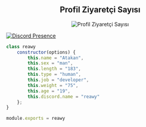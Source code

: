 <div align="center">
  <h2>Profil Ziyaretçi Sayısı</h2>
  <img src="https://komarev.com/ghpvc/?username=reawyxd" alt="Profil Ziyaretçi Sayısı" />
</div>


[![Discord Presence](https://lanyard-profile-readme.vercel.app/api/391938117919047680?hideDiscrim=true)](https://discord.com/users/391938117919047680)








```js
class reawy
    constructor(options) {
        this.name = "Atakan",
        this.sex = "man",
        this.length = "183",
        this.type = "human",
        this.job = "developer",
        this.weight = "75",
        this.age = "19",
        this.discord.name = "reawy"
    };
}

module.exports = reawy
